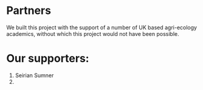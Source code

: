 # Partners

We built this project with the support of a number of UK based agri-ecology academics, without which this project would not have been possible.

# Our supporters:

1. Seirian Sumner
2. 
